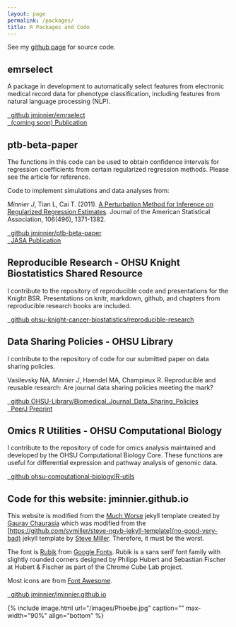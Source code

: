 ```yaml
---
layout: page
permalink: /packages/
title: R Packages and Code
---
```



See my
<i class='fa fa-github-alt'></i> <a href="https://github.com/jminnier">
github page</a> for source code.


## emrselect

A package in development to automatically select features from electronic medical record data
for phenotype classification, including features from natural language processing (NLP).

<div class="list-group">
  <a class="list-group-item" href="https://github.com/jminnier/emrselect"><i class="fa fa-github-square fa-fw" aria-hidden="true"></i>&nbsp; github jminnier/emrselect</a><br>
  <a class="list-group-item" href="#"><i class="fa fa-pencil fa-fw" aria-hidden="true"></i>&nbsp; (coming soon) Publication</a>
</div>

## ptb-beta-paper

The functions in this code can be used to obtain confidence intervals for regression coefficients from certain regularized regression methods. Please see the article for reference.

Code to implement simulations and data analyses from:

*Minnier J*, Tian L, Cai T. (2011). [A Perturbation Method for Inference on Regularized Regression Estimates](http://amstat.tandfonline.com/doi/abs/10.1198/jasa.2011.tm10382).
Journal of the American Statistical Association, 106(496), 1371-1382.

<div class="list-group">
  <a class="list-group-item" href="https://github.com/jminnier/ptb-beta-paper"><i class="fa fa-github-square fa-fw" aria-hidden="true"></i>&nbsp; github jminnier/ptb-beta-paper</a><br>
  <a class="list-group-item" href="http://amstat.tandfonline.com/doi/abs/10.1198/jasa.2011.tm10382"><i class="fa fa-pencil fa-fw" aria-hidden="true"></i>&nbsp; JASA Publication</a>
</div>

## Reproducible Research - OHSU Knight Biostatistics Shared Resource

I contribute to the repository of reproducible code and presentations for the Knight BSR. Presentations on knitr, markdown, github, and chapters from reproducible research
books are included.

<div class="list-group">
  <a class="list-group-item" href="https://github.com/ohsu-knight-cancer-biostatistics/reproducible-research
"><i class="fa fa-github-square fa-fw" aria-hidden="true"></i>&nbsp; github ohsu-knight-cancer-biostatistics/reproducible-research</a><br>
</div>

## Data Sharing Policies - OHSU Library

I contribute to the repository of code for our submitted paper on data sharing policies.

Vasilevsky NA, *Minnier J*, Haendel MA, Champieux R. Reproducible and reusable research: 
Are journal data sharing policies meeting the mark? 

<div class="list-group">
  <a class="list-group-item" href="https://github.com/OHSU-Library/Biomedical_Journal_Data_Sharing_Policies
"><i class="fa fa-github-square fa-fw" aria-hidden="true"></i>&nbsp; github OHSU-Library/Biomedical_Journal_Data_Sharing_Policies</a><br>
  <a class="list-group-item" href="https://peerj.com/preprints/2588v1/"><i class="fa fa-pencil fa-fw" aria-hidden="true"></i>&nbsp; PeerJ Preprint</a>
</div>

## Omics R Utilities - OHSU Computational Biology

I contribute to the repository of code for omics analysis maintained and developed by the OHSU Computational Biology Core.
These functions are useful for differential expression and pathway analysis of genomic data.

<div class="list-group">
  <a class="list-group-item" href="https://github.com/ohsu-computational-biology/R-utils
"><i class="fa fa-github-square fa-fw" aria-hidden="true"></i>&nbsp; github ohsu-computational-biology/R-utils</a><br>
</div>


## Code for this website: jminnier.github.io

This website is modified from the [Much Worse](https://github.com/gchauras/much-worse-jekyll-theme) jekyll template
created by [Gaurav Chaurasia](http://people.csail.mit.edu/gchauras/) which was modified from the 
[https://github.com/svmiller/steve-ngvb-jekyll-template](no-good-very-bad) jekyll template by [Steve Miller](http://svmiller.com).
Therefore, it must be the worst.

The font is [Rubik](https://fonts.google.com/specimen/Rubik) from [Google Fonts](https://fonts.google.com). Rubik is a sans serif font
 family with slightly rounded corners designed by Philipp Hubert and Sebastian Fischer at Hubert & Fischer as part of the Chrome Cube Lab project.

Most icons are from [Font Awesome](http://fontawesome.io). <i class="fa fa-rocket" aria-hidden="true"></i> <i class="fa fa-area-chart" aria-hidden="true"></i> <i class="fa fa-github-alt" aria-hidden="true"></i>
<i class="fa fa-hand-lizard-o" aria-hidden="true"></i> <i class="fa fa-leaf" aria-hidden="true"></i>

<div class="list-group">
  <a class="list-group-item" href="https://github.com/jminnier/jminnier.github.io"><i class="fa fa-github-square fa-fw" aria-hidden="true"></i>&nbsp; github jminnier/jminnier.github.io</a><br>
</div>


{% include image.html url="/images/Phoebe.jpg" caption="" max-width="90%" align="bottom" %} 

